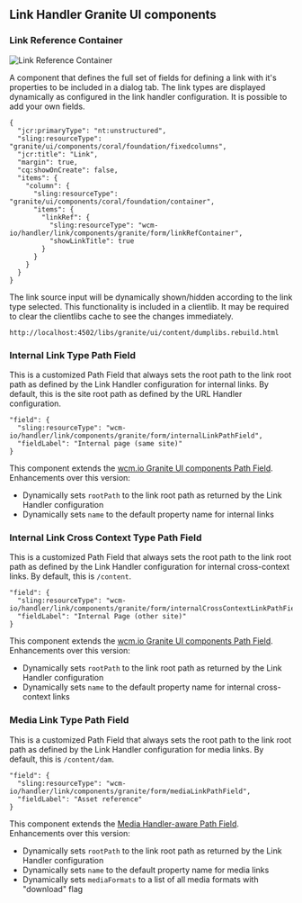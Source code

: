 ## Link Handler Granite UI components


### Link Reference Container

![Link Reference Container](images/linkRefContainer-component.png)

A component that defines the full set of fields for defining a link with it's properties to be included in a dialog tab. The link types are displayed dynamically as configured in the link handler configuration. It is possible to add your own fields.

```json-jcr
{
  "jcr:primaryType": "nt:unstructured",
  "sling:resourceType": "granite/ui/components/coral/foundation/fixedcolumns",
  "jcr:title": "Link",
  "margin": true,
  "cq:showOnCreate": false,
  "items": {
    "column": {
      "sling:resourceType": "granite/ui/components/coral/foundation/container",
      "items": {
        "linkRef": {
          "sling:resourceType": "wcm-io/handler/link/components/granite/form/linkRefContainer",
          "showLinkTitle": true
        }
      }
    }
  }
}
```

The link source input will be dynamically shown/hidden according to the link type selected. This functionality is included in a clientlib. It may be required to clear the clientlibs cache to see the changes immediately.

`http://localhost:4502/libs/granite/ui/content/dumplibs.rebuild.html`

### Internal Link Type Path Field

This is a customized Path Field that always sets the root path to the link root path as defined by the Link Handler configuration for internal links. By default, this is the site root path as defined by the URL Handler configuration.

```json-jcr
"field": {
  "sling:resourceType": "wcm-io/handler/link/components/granite/form/internalLinkPathField",
  "fieldLabel": "Internal page (same site)"
}
```

This component extends the [wcm.io Granite UI components Path Field][wcmio-wcm-ui-granite-pathfield]. Enhancements over this version:

* Dynamically sets `rootPath` to the link root path as returned by the Link Handler configuration
* Dynamically sets `name` to the default property name for internal links


### Internal Link Cross Context Type Path Field

This is a customized Path Field that always sets the root path to the link root path as defined by the Link Handler configuration for internal cross-context links. By default, this is `/content`.

```json-jcr
"field": {
  "sling:resourceType": "wcm-io/handler/link/components/granite/form/internalCrossContextLinkPathField",
  "fieldLabel": "Internal Page (other site)"
}
```

This component extends the [wcm.io Granite UI components Path Field][wcmio-wcm-ui-granite-pathfield]. Enhancements over this version:

* Dynamically sets `rootPath` to the link root path as returned by the Link Handler configuration
* Dynamically sets `name` to the default property name for internal cross-context links


### Media Link Type Path Field

This is a customized Path Field that always sets the root path to the link root path as defined by the Link Handler configuration for media links. By default, this is `/content/dam`.

```json-jcr
"field": {
  "sling:resourceType": "wcm-io/handler/link/components/granite/form/mediaLinkPathField",
  "fieldLabel": "Asset reference"
}
```

This component extends the [Media Handler-aware Path Field][wcmio-handler-media-pathfield]. Enhancements over this version:

* Dynamically sets `rootPath` to the link root path as returned by the Link Handler configuration
* Dynamically sets `name` to the default property name for media links
* Dynamically sets `mediaFormats` to a list of all media formats with "download" flag


[wcmio-handler-media-pathfield]: https://wcm.io/handler/media/graniteui-components.html#Media_Handler-aware_Path_Field
[wcmio-wcm-ui-granite-pathfield]: https://wcm.io/wcm/ui/granite/components.html#Path_Field
